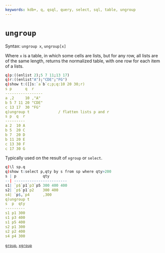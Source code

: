 ```yaml
---
keywords: kdb+, q, qsql, query, select, sql, table, ungroup
---
```


# `ungroup`



Syntax: `ungroup x`, `ungroup[x]`

Where `x` is a table, in which some cells are lists, but for any row, all lists are of the same length, returns the normalized table, with one row for each item of a lists.

```q
q)p:((enlist 2);5 7 11;13 17)
q)r:((enlist"A");"CDE";"FG")
q)show t:([]s:`a`b`c;p;q:10 20 30;r)
s p      q  r
-----------------
a ,2     10 ,"A"
b 5 7 11 20 "CDE"
c 13 17  30 "FG"
q)ungroup t             / flatten lists p and r
s p  q  r
---------
a 2  10 A
b 5  20 C
b 7  20 D
b 11 20 E
c 13 30 F
c 17 30 G
```

Typically used on the result of `xgroup` or `select`.

```q
q)\l sp.q
q)show t:select p,qty by s from sp where qty>200
s | p            qty
--| ------------------------
s1| `p$`p1`p3`p5 300 400 400
s2| `p$`p1`p2    300 400
s4| `p$,`p4      ,300
q)ungroup t
s  p  qty
---------
s1 p1 300
s1 p3 400
s1 p5 400
s2 p1 300
s2 p2 400
s4 p4 300
```

<i class="far fa-hand-point-right"></i> 
[`group`](group.md),
[`xgroup`](xgroup.md)

